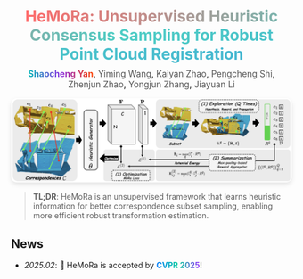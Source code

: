 <h1 align="center"><span style="background: linear-gradient(90deg, #ff6b6b, #4ecdc4, #45b7d1); -webkit-background-clip: text; background-clip: text; -webkit-text-fill-color: transparent; font-weight: bold;">HeMoRa: Unsupervised Heuristic Consensus Sampling for Robust Point Cloud Registration</span></h1>

<p align="center" style="font-size: 1.1em; margin-top: -10px;">
  <strong><span style="background: linear-gradient(90deg, #00b7b7, #8a2be2, #ff4500); -webkit-background-clip: text; background-clip: text; -webkit-text-fill-color: transparent;"><a href="https://laka-3dv.github.io/" style="text-decoration: none; color: #555;">Shaocheng Yan</a></span></strong>,
  <a href="https://yimingwangmingle.github.io/bio/" style="text-decoration: none; color: #555;">Yiming Wang</a>,
  <a href="https://kaiyanzhaophoenix.github.io/bio/" style="text-decoration: none; color: #555;">Kaiyan Zhao</a>,
  <a href="https://orcid.org/0000-0003-2504-9890" style="text-decoration: none; color: #555;">Pengcheng Shi</a>,
  <a href="https://ericzzj1989.github.io/" style="text-decoration: none; color: #555;">Zhenjun Zhao</a>,
  <a href="https://skyearth.org/zhangyj/" style="text-decoration: none; color: #555;">Yongjun Zhang</a>,
  <a href="https://ljy-rs.github.io/web/" style="text-decoration: none; color: #555;">Jiayuan Li</a>
</p>

<p align="center">
  <img src="./assets/pipeline.png" alt="HeMoRa Pipeline" width="600" style="border-radius: 10px; box-shadow: 0 4px 8px rgba(0, 0, 0, 0.1);">
</p>

> **TL;DR**: HeMoRa is an unsupervised framework that learns heuristic information for better correspondence subset sampling, enabling more efficient robust transformation estimation.

## News

- *2025.02*: 🎉 HeMoRa is accepted by <span style="background: linear-gradient(90deg, #007bff, #00cc99, #9933ff); -webkit-background-clip: text; background-clip: text; -webkit-text-fill-color: transparent; font-weight: bold;">CVPR 2025</span>!
